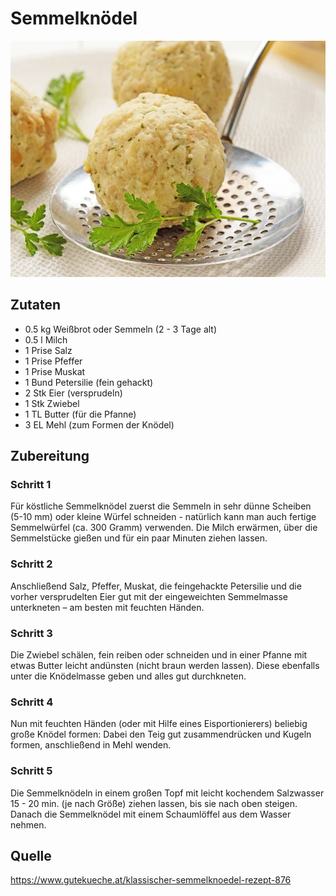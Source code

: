 # Semmelknödel
![Semmelknödel](img/klassischer-semmelknoedel___webp_940_705.webp)
## Zutaten
- 0.5 kg Weißbrot oder Semmeln (2 - 3 Tage alt)
- 0.5 l Milch
- 1 Prise Salz
- 1 Prise Pfeffer
- 1 Prise Muskat
- 1 Bund Petersilie (fein gehackt)
- 2 Stk Eier (versprudeln)
- 1 Stk Zwiebel
- 1 TL Butter (für die Pfanne)
- 3 EL Mehl (zum Formen der Knödel)

## Zubereitung

### Schritt 1
Für köstliche Semmelknödel zuerst die Semmeln in sehr dünne Scheiben (5-10 mm) oder kleine Würfel schneiden - natürlich kann man auch fertige Semmelwürfel (ca. 300 Gramm) verwenden. Die Milch erwärmen, über die Semmelstücke gießen und für ein paar Minuten ziehen lassen.

### Schritt 2
Anschließend Salz, Pfeffer, Muskat, die feingehackte Petersilie und die vorher versprudelten Eier gut mit der eingeweichten Semmelmasse unterkneten – am besten mit feuchten Händen.

### Schritt 3
Die Zwiebel schälen, fein reiben oder schneiden und in einer Pfanne mit etwas Butter leicht andünsten (nicht braun werden lassen). Diese ebenfalls unter die Knödelmasse geben und alles gut durchkneten.

### Schritt 4
Nun mit feuchten Händen (oder mit Hilfe eines Eisportionierers) beliebig große Knödel formen: Dabei den Teig gut zusammendrücken und Kugeln formen, anschließend in Mehl wenden.

### Schritt 5
Die Semmelknödeln in einem großen Topf mit leicht kochendem Salzwasser 15 - 20 min. (je nach Größe) ziehen lassen, bis sie nach oben steigen. Danach die Semmelknödel mit einem Schaumlöffel aus dem Wasser nehmen.


## Quelle
https://www.gutekueche.at/klassischer-semmelknoedel-rezept-876